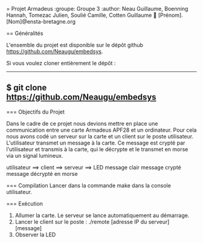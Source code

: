 = Projet Armadeus 
:groupe: Groupe 3
:author: Neau Guillaume, Boenning Hannah, Tomezac Julien, Soulié Camille, Cotten Guillaume
:email: [Prénom].[Nom]@ensta-bretagne.org


== Généralités

L'ensemble du projet est disponible sur le dépôt
github https://github.com/Neaugu/embedsys.

Si vous voulez cloner entièrement le dépôt :

-----
$ git clone https://github.com/Neaugu/embedsys
-----

=== Objectifs du Projet

Dans le cadre de ce projet nous devions mettre en place une communication entre une carte Armadeus APF28 et un ordinateur. Pour cela nous avons codé un serveur sur la carte et un client sur le poste utilisateur. L'utilisateur transmet un message à la carte. Ce message est crypté par l'utilisateur et transmis à la carte, qui le décrypte et le transmet en morse via un signal lumineux.

utilisateur    ==>    client   ==>    serveur    ==>    LED
          message clair     message crypté   message décrypté en morse



=== Compilation
Lancer dans la commande make dans la console utilisateur.

=== Exécution
1. Allumer la carte. Le serveur se lance automatiquement au démarrage.
2. Lancer le client sur le poste : ./remote [adresse IP du serveur] [message]
3. Observer la LED


